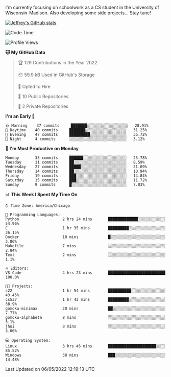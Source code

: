 

I'm currently focusing on schoolwork as a CS student in the University of Wisconsin-Madison.
Also developing some side projects...
Stay tune!

<!-- [![wakatime](https://wakatime.com/badge/user/99a12255-d5fa-4530-a56f-b1f6efe8669d.svg?style=for-the-badge)](https://wakatime.com/@99a12255-d5fa-4530-a56f-b1f6efe8669d) -->

[![Jeffrey's GitHub stats](https://github-readme-stats.vercel.app/api?username=slijeff&count_private=true&show_icons=true)](https://github.com/anuraghazra/github-readme-stats)

<!-- [![Jeffrey's wakatime stats](https://github-readme-stats.vercel.app/api/wakatime?username=slijeff&custom_title=Coding+Time+Last+Week)](https://github.com/slijeff/github-readme-stats) -->

<!-- [![Top Langs](https://github-readme-stats.vercel.app/api/top-langs/?username=slijeff&count_private=true&langs_count=8&hide=javascript&custom_title=Repo+Languages)](https://github.com/anuraghazra/github-readme-stats) -->

<!--START_SECTION:waka-->
![Code Time](http://img.shields.io/badge/Code%20Time-41%20hrs%2029%20mins-blue)

![Profile Views](http://img.shields.io/badge/Profile%20Views-2-blue)

**🐱 My GitHub Data** 

> 🏆 129 Contributions in the Year 2022
 > 
> 📦 59.9 kB Used in GitHub's Storage 
 > 
> 💼 Opted to Hire
 > 
> 📜 10 Public Repositories 
 > 
> 🔑 2 Private Repositories  
 > 
**I'm an Early 🐤** 

```text
🌞 Morning    37 commits     ███████░░░░░░░░░░░░░░░░░░   28.91% 
🌆 Daytime    40 commits     ███████░░░░░░░░░░░░░░░░░░   31.25% 
🌃 Evening    47 commits     █████████░░░░░░░░░░░░░░░░   36.72% 
🌙 Night      4 commits      ░░░░░░░░░░░░░░░░░░░░░░░░░   3.12%

```
📅 **I'm Most Productive on Monday** 

```text
Monday       33 commits     ██████░░░░░░░░░░░░░░░░░░░   25.78% 
Tuesday      11 commits     ██░░░░░░░░░░░░░░░░░░░░░░░   8.59% 
Wednesday    27 commits     █████░░░░░░░░░░░░░░░░░░░░   21.09% 
Thursday     14 commits     ██░░░░░░░░░░░░░░░░░░░░░░░   10.94% 
Friday       19 commits     ███░░░░░░░░░░░░░░░░░░░░░░   14.84% 
Saturday     15 commits     ███░░░░░░░░░░░░░░░░░░░░░░   11.72% 
Sunday       9 commits      █░░░░░░░░░░░░░░░░░░░░░░░░   7.03%

```


📊 **This Week I Spent My Time On** 

```text
⌚︎ Time Zone: America/Chicago

💬 Programming Languages: 
Python                   2 hrs 24 mins       █████████████░░░░░░░░░░░░   54.96% 
C                        1 hr 35 mins        █████████░░░░░░░░░░░░░░░░   36.15% 
Docker                   10 mins             █░░░░░░░░░░░░░░░░░░░░░░░░   3.86% 
Makefile                 7 mins              ░░░░░░░░░░░░░░░░░░░░░░░░░   2.84% 
Text                     2 mins              ░░░░░░░░░░░░░░░░░░░░░░░░░   1.1%

🔥 Editors: 
VS Code                  4 hrs 23 mins       █████████████████████████   100.0%

🐱‍💻 Projects: 
s22                      1 hr 54 mins        ██████████░░░░░░░░░░░░░░░   43.45% 
cs537                    1 hr 42 mins        █████████░░░░░░░░░░░░░░░░   38.9% 
gomoku-minimax           20 mins             ██░░░░░░░░░░░░░░░░░░░░░░░   7.77% 
gomoku-alphabeta         8 mins              ░░░░░░░░░░░░░░░░░░░░░░░░░   3.1% 
jhui                     8 mins              ░░░░░░░░░░░░░░░░░░░░░░░░░   3.06%

💻 Operating System: 
Linux                    3 hrs 45 mins       █████████████████████░░░░   85.52% 
Windows                  38 mins             ███░░░░░░░░░░░░░░░░░░░░░░   14.48%

```


 Last Updated on 06/05/2022 12:19:13 UTC
<!--END_SECTION:waka-->
